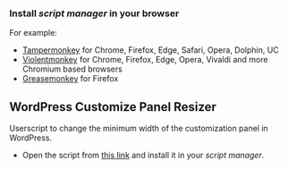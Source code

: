 ### Install _script manager_ in your browser

For example:
* [Tampermonkey](http://www.tampermonkey.net/) for Chrome, Firefox, Edge, Safari, Opera, Dolphin, UC
* [Violentmonkey](https://violentmonkey.github.io/) for Chrome, Firefox, Edge, Opera, Vivaldi and more Chromium based browsers
* [Greasemonkey](https://www.greasespot.net/) for Firefox

## WordPress Customize Panel Resizer
Userscript to change the minimum width of the customization panel in WordPress.

* Open the script from [this link](https://raw.githubusercontent.com/kasiaizak/WordPress-Customize-Panel-Resizer/master/wp-customize-panel-resizer.user.js) and install it in your _script manager_.
